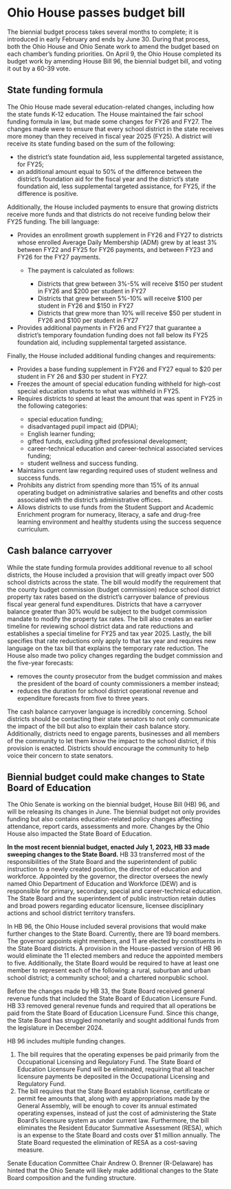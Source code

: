 # Ohio House passes budget bill

The biennial budget process takes several months to complete; it is introduced in early February and ends by June 30. During that process, both the Ohio House and Ohio Senate work to amend the budget based on each chamber’s funding priorities. On April 9, the Ohio House completed its budget work by amending House Bill 96, the biennial budget bill, and voting it out by a 60-39 vote.


## State funding formula
The Ohio House made several education-related changes, including how the state funds K-12 education. The House maintained the fair school funding formula in law, but made some changes for FY26 and FY27. The changes made were to ensure that every school district in the state receives more money than they received in fiscal year 2025 (FY25). A district will receive its state funding based on the sum of the following:
<ul><li>the district’s state foundation aid, less supplemental targeted assistance, for FY25;</li>
<li>an additional amount equal to 50% of the difference between the district’s foundation aid for the fiscal year and the district’s state foundation aid, less supplemental targeted assistance, for FY25, if the difference is positive.</li></ul>
Additionally, the House included payments to ensure that growing districts receive more funds and that districts do not receive funding below their FY25 funding. The bill language:
<ul><li>Provides an enrollment growth supplement in FY26 and FY27 to districts whose enrolled Average Daily Membership (ADM) grew by at least 3% between FY22 and FY25 for FY26 payments, and between FY23 and FY26 for the FY27 payments.</li>
<ul><li>The payment is calculated as follows:</li>
<ul><li>Districts that grew between 3%-5% will receive $150 per student in FY26 and $200 per student in FY27</li>
<li>Districts that grew between 5%-10% will receive $100 per student in FY26 and $150 in FY27</li>
<li>Districts that grew more than 10% will receive $50 per student in FY26 and $100 per student in FY27</li></ul></ul>
<li>Provides additional payments in FY26 and FY27 that guarantee a district’s temporary foundation funding does not fall below its FY25 foundation aid, including supplemental targeted assistance.</li></ul>
Finally, the House included additional funding changes and requirements:
<ul><li>Provides a base funding supplement in FY26 and FY27 equal to $20 per student in FY 26 and $30 per student in FY27.</li>
<li>Freezes the amount of special education funding withheld for high-cost special education students to what was withheld in FY25.</li>
<li>Requires districts to spend at least the amount that was spent in FY25 in the following categories:</li>
<ul><li>special education funding;</li>
<li>disadvantaged pupil impact aid (DPIA);</li>
<li>English learner funding;</li>
<li>gifted funds, excluding gifted professional development;</li>
<li>career-technical education and career-technical associated services funding;</li>
<li>student wellness and success funding.</li></ul>
<li>Maintains current law regarding required uses of student wellness and success funds.</li>
<li>Prohibits any district from spending more than 15% of its annual operating budget on administrative salaries and benefits and other costs associated with the district’s administrative offices.</li>
<li>Allows districts to use funds from the Student Support and Academic Enrichment program for numeracy, literacy, a safe and drug-free learning environment and healthy students using the success sequence curriculum.</li>
</ul>

## Cash balance carryover
While the state funding formula provides additional revenue to all school districts, the House included a provision that will greatly impact over 500 school districts across the state. The bill would modify the requirement that the county budget commission (budget commission) reduce school district property tax rates based on the district’s carryover balance of previous fiscal year general fund expenditures. Districts that have a carryover balance greater than 30% would be subject to the budget commission mandate to modify the property tax rates. The bill also creates an earlier timeline for reviewing school district data and rate reductions and establishes a special timeline for FY25 and tax year 2025. Lastly, the bill specifies that rate reductions only apply to that tax year and requires new language on the tax bill that explains the temporary rate reduction. The House also made two policy changes regarding the budget commission and the five-year forecasts:
<ul><li>removes the county prosecutor from the budget commission and makes the president of the board of county commissioners a member instead;</li>
<li>reduces the duration for school district operational revenue and expenditure forecasts from five to three years.</li></ul>
The cash balance carryover language is incredibly concerning. School districts should be contacting their state senators to not only communicate the impact of the bill but also to explain their cash balance story. Additionally, districts need to engage parents, businesses and all members of the community to let them know the impact to the school district, if this provision is enacted. Districts should encourage the community to help voice their concern to state senators.


## Biennial budget could make changes to State Board of Education

The Ohio Senate is working on the biennial budget, House Bill (HB) 96, and will be releasing its changes in June. The biennial budget not only provides funding but also contains education-related policy changes affecting attendance, report cards, assessments and more. Changes by the Ohio House also impacted the State Board of Education.

<b>In the most recent biennial budget, enacted July 1, 2023, HB 33 made sweeping changes to the State Board.</b> HB 33 transferred most of the responsibilities of the State Board and the superintendent of public instruction to a newly created position, the director of education and workforce. Appointed by the governor, the director oversees the newly named Ohio Department of Education and Workforce (DEW) and is responsible for primary, secondary, special and career-technical education. The State Board and the superintendent of public instruction retain duties and broad powers regarding educator licensure, licensee disciplinary actions and school district territory transfers.

In HB 96, the Ohio House included several provisions that would make further changes to the State Board. Currently, there are 19 board members. The governor appoints eight members, and 11 are elected by constituents in the State Board districts. A provision in the House-passed version of HB 96 would eliminate the 11 elected members and reduce the appointed members to five. Additionally, the State Board would be required to have at least one member to represent each of the following: a rural, suburban and urban school district; a community school; and a chartered nonpublic school.

Before the changes made by HB 33, the State Board received general revenue funds that included the State Board of Education Licensure Fund. HB 33 removed general revenue funds and required that all operations be paid from the State Board of Education Licensure Fund. Since this change, the State Board has struggled monetarily and sought additional funds from the legislature in December 2024.

HB 96 includes multiple funding changes.
<ol><li>The bill requires that the operating expenses be paid primarily from the Occupational Licensing and Regulatory Fund. The State Board of Education Licensure Fund will be eliminated, requiring that all teacher licensure payments be deposited in the Occupational Licensing and Regulatory Fund.</li>
<li>The bill requires that the State Board establish license, certificate or permit fee amounts that, along with any appropriations made by the General Assembly, will be enough to cover its annual estimated operating expenses, instead of just the cost of administering the State Board’s licensure system as under current law. Furthermore, the bill eliminates the Resident Educator Summative Assessment (RESA), which is an expense to the State Board and costs over $1 million annually. The State Board requested the elimination of RESA as a cost-saving measure.</li></ol>

Senate Education Committee Chair Andrew O. Brenner (R-Delaware) has hinted that the Ohio Senate will likely make additional changes to the State Board composition and the funding structure.
